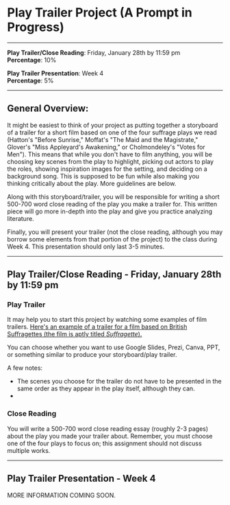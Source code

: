 # Play Trailer Project (A Prompt in Progress)

_____

**Play Trailer/Close Reading**: Friday, January 28th by 11:59 pm
<br />**Percentage**: 10%

**Play Trailer Presentation**: Week 4
<br />**Percentage**: 5%

_____

## General Overview:

It might be easiest to think of your project as putting together a storyboard of a trailer for a short film based on one of the four suffrage plays we read (Hatton's "Before Sunrise," Moffat's "The Maid and the Magistrate," Glover's "Miss Appleyard's Awakening," or Cholmondeley's "Votes for Men"). This means that while you don't have to film anything, you will be choosing key scenes from the play to highlight, picking out actors to play the roles, showing inspiration images for the setting, and deciding on a background song. This is supposed to be fun while also making you thinking critically about the play. More guidelines are below.

Along with this storyboard/trailer, you will be responsible for writing a short 500-700 word close reading of the play you make a trailer for. This written piece will go more in-depth into the play and give you practice analyzing literature.

Finally, you will present your trailer (not the close reading, although you may borrow some elements from that portion of the project) to the class during Week 4. This presentation should only last 3-5 minutes.

_____

## Play Trailer/Close Reading - Friday, January 28th by 11:59 pm

### Play Trailer

It may help you to start this project by watching some examples of film trailers. [Here's an example of a trailer for a film based on British Suffragettes (the film is aptly titled *Suffragette*).](https://www.youtube.com/watch?v=056FI2Pq9RY)

You can choose whether you want to use Google Slides, Prezi, Canva, PPT, or something similar to produce your storyboard/play trailer.

A few notes:
* The scenes you choose for the trailer do not have to be presented in the same order as they appear in the play itself, although they can.
* 

### Close Reading

You will write a 500-700 word close reading essay (roughly 2-3 pages) about the play you made your trailer about. Remember, you must choose one of the four plays to focus on; this assignment should not discuss multiple works. 



_____

## Play Trailer Presentation - Week 4



MORE INFORMATION COMING SOON. 
